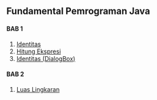 ## Fundamental Pemrograman Java

#### BAB 1
  1. [Identitas](https://github.com/sandybuana03/java-fundamental/blob/main/Identitas.java)
  2. [Hitung Ekspresi](https://github.com/sandybuana03/java-fundamental/blob/main/HitungEkspresi.java)
  3. [Identitas (DialogBox)](https://github.com/sandybuana03/java-fundamental/blob/main/IdentitasDialogBox.java)
#### BAB 2
  1. [Luas Lingkaran](https://github.com/sandybuana03/java-fundamental/blob/main/LuasLingkaran.java)
